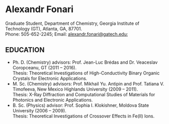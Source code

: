 # Alexandr Fonari
Graduate Student, Department of Chemistry, Georgia Institute of Technology (GT), Atlanta, GA, 87701.  
Phone: 505-652-2245; Email: alexandr.fonari@gatech.edu;

## EDUCATION
 
 * Ph. D. (Chemistry) advisors: Prof. Jean-Luc Brédas and Dr. Veaceslav Coropceanu, GT (2011 – 2016).  
Thesis: Theoretical Investigations of High-Conductivity Binary Organic Crystals for Electronic Applications.
 * M. Sc. (Chemistry) advisors: Prof. Mikhail Yu. Antipin and Prof. Tatiana V. Timofeeva, New Mexico Highlands University (2009 – 2011).  
Thesis: X-Ray Diffraction and Computational Studies of Materials for Photonics and Electronic Applications.
 * B. Sc. (Physics) advisor: Prof. Sophia I. Klokishner, Moldova State University (2006 – 2009).  
Thesis: Theoretical Investigations of Crossover Effects in Fe(II) Ions.



